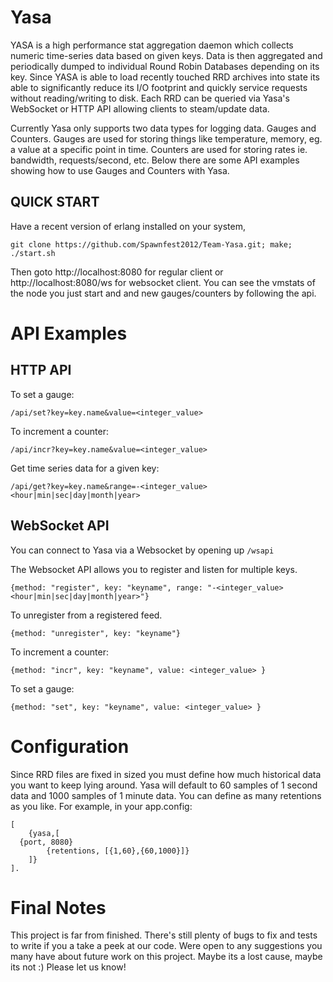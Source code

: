 Yasa
====

YASA is a high performance stat aggregation daemon which collects numeric time-series data based on given keys.
Data is then aggregated and periodically dumped to individual Round Robin Databases depending on its key.
Since YASA is able to load recently touched RRD archives into state its able to significantly reduce its I/O footprint
and quickly service requests without reading/writing to disk.
Each RRD can be queried via Yasa's WebSocket or HTTP API allowing clients to steam/update data.

Currently Yasa only supports two data types for logging data. Gauges and Counters. Gauges are used for
storing things like temperature, memory, eg. a value at a specific point in time. Counters are used for
storing rates ie. bandwidth, requests/second, etc. Below there are some API examples showing how to use
Gauges and Counters with Yasa.


QUICK START
-----------

Have a recent version of erlang installed on your system,
	
	git clone https://github.com/Spawnfest2012/Team-Yasa.git; make; ./start.sh

Then goto http://localhost:8080 for regular client or http://localhost:8080/ws for websocket client. You can see the vmstats of the node you just start and and new gauges/counters by following the api.

API Examples
============

HTTP API
--------

To set a gauge:

	/api/set?key=key.name&value=<integer_value>

To increment a counter:

	/api/incr?key=key.name&value=<integer_value>

Get time series data for a given key:

	/api/get?key=key.name&range=-<integer_value><hour|min|sec|day|month|year>


WebSocket API
-------------

You can connect to Yasa via a Websocket by opening up `/wsapi`

The Websocket API allows you to register and listen for multiple keys.

	{method: "register", key: "keyname", range: "-<integer_value><hour|min|sec|day|month|year>"}

To unregister from a registered feed.

	{method: "unregister", key: "keyname"}

To increment a counter:

	{method: "incr", key: "keyname", value: <integer_value> }

To set a gauge:

	{method: "set", key: "keyname", value: <integer_value> }

Configuration
=============

Since RRD files are fixed in sized you must define how much historical data you want to keep lying around.
Yasa will default to 60 samples of 1 second data and 1000 samples of 1 minute data. You can define as
many retentions as you like. For example, in your app.config:

	[
		{yasa,[
      {port, 8080}
			{retentions, [{1,60},{60,1000}]}
		]}
	].

Final Notes
===========

This project is far from finished. There's still plenty of bugs to fix and tests to write
if you a take a peek at our code. Were open to any suggestions you many have about future
work on this project. Maybe its a lost cause, maybe its not :) Please let us know!
